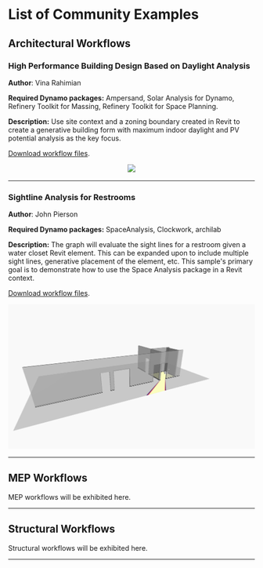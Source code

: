 # List of Community Examples

## Architectural Workflows

### High Performance Building Design Based on Daylight Analysis

**Author**: Vina Rahimian

**Required Dynamo packages:** Ampersand, Solar Analysis for Dynamo, Refinery Toolkit for Massing, Refinery Toolkit for Space Planning.

**Description:** Use site context and a zoning boundary created in Revit to create a generative building form with maximum indoor daylight and PV potential analysis as the key focus.

[Download workflow files](https://github.com/DynamoDS/RefineryPrimer/releases/download/samples-v2/RAH_ThreeSolidTowerSolarAnalysis.zip).

<p align="center">
  <img src="04-06-00_Example-files/RAH_ThreeSolidTowerSolarAnalysis/RAH_ThreeSolidTowerSolarAnalysis.png">
</p>

---

### Sightline Analysis for Restrooms

**Author**: John Pierson

**Required Dynamo packages:** SpaceAnalysis, Clockwork, archilab

**Description:** The graph will evaluate the sight lines for a restroom given a water closet Revit element. This can be expanded upon to include multiple sight lines, generative placement of the element, etc. This sample's primary goal is to demonstrate how to use the Space Analysis package in a Revit context.

[Download workflow files](../../04-sample-workflows/04-06_community-examples/04-06-00_Example-files/PIE_RestroomSightlineAnalysis/PIE_RestroomSightlineAnalysis.zip).

<p align="center">
  <img src="04-06-00_Example-files/PIE_RestroomSightlineAnalysis/PIE_RestroomSightlineAnalysis_Background.png">
</p>

---

## MEP Workflows

MEP workflows will be exhibited here.

---

## Structural Workflows

Structural workflows will be exhibited here.

---